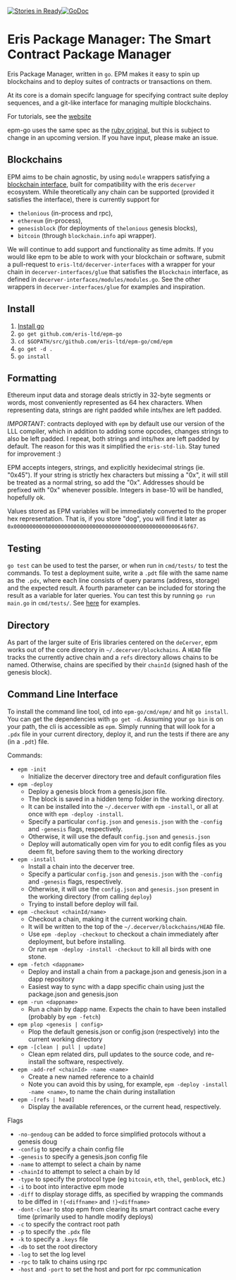 [![Stories in Ready](https://badge.waffle.io/eris-ltd/deCerver.png?label=ready&title=Ready)](https://waffle.io/eris-ltd/deCerver)[![GoDoc](https://godoc.org/github.com/epm-go?status.png)](https://godoc.org/github.com/eris-ltd/epm-go)

Eris Package Manager: The Smart Contract Package Manager
======

Eris Package Manager, written in `go`. EPM makes it easy to spin up blockchains and to deploy suites of contracts or transactions on them.

At its core is a domain specifc language for specifying contract suite deploy sequences, and a git-like interface for managing multiple blockchains.

For tutorials, see the [website](https://epm.io)

epm-go uses the same spec as the [ruby original](https://github.com/project-douglas/epm), but this is subject to change in an upcoming version. If you have input, please make an issue.

Blockchains
-----------

EPM aims to be chain agnostic, by using `module` wrappers satisfying a [blockchain interface](https://github.com/eris-ltd/decerver-interfaces/blob/master/modules/modules.go#L49), built for compatibility with the eris `decerver` ecosystem. 
While theoretically any chain can be supported (provided it satisfies the interface), there is currently support for 

- `thelonious` (in-process and rpc), 
- `ethereum` (in-process), 
- `genesisblock` (for deployments of `thelonious` genesis blocks), 
- `bitcoin` (through `blockchain.info` api wrapper).

We will continue to add support and functionality as time admits.
If you would like epm to be able to work with your blockchain or software, submit a pull-request to `eris-ltd/decerver-interfaces` 
with a wrapper for your chain in `decerver-interfaces/glue` that satisfies the `Blockchain` interface, 
as defined in `decerver-interfaces/modules/modules.go`. See the other wrappers in `decerver-interfaces/glue` for examples and inspiration.

Install
--------

1. [Install go](https://golang.org/doc/install)
2. `go get github.com/eris-ltd/epm-go`
3. `cd $GOPATH/src/github.com/eris-ltd/epm-go/cmd/epm`
4. `go get -d .`
5. `go install`

Formatting
----------
Ethereum input data and storage deals strictly in 32-byte segments or words, most conveniently represented as 64 hex characters. 
When representing data, strings are right padded while ints/hex are left padded. 

*IMPORTANT*: contracts deployed with `epm` by default use our version of the LLL compiler, 
which in addition to adding some opcodes, changes strings to also be left padded. 
I repeat, both strings and ints/hex are left padded by default. The reason for this was it simplified the `eris-std-lib`.
Stay tuned for improvement :)

EPM accepts integers, strings, and explicitly hexidecimal strings (ie. "0x45"). 
If your string is strictly hex characters but missing a "0x", it will still be treated as a normal string, so add the "0x".
Addresses should be prefixed with "0x" whenever possible. Integers in base-10 will be handled, hopefully ok.

Values stored as EPM variables will be immediately converted to the proper hex representation. 
That is, if you store "dog", you will find it later as `0x0000000000000000000000000000000000000000000000000000646f67`.

Testing
-------
`go test` can be used to test the parser, or when run in `cmd/tests/` to test the commands. 
To test a deployment suite, write a `.pdt` file with the same name as the `.pdx`, where each line consists of query params (address, storage) and the expected result. 
A fourth parameter can be included for storing the result as a variable for later queries. 
You can test this by running `go run main.go` in `cmd/tests/`. 
See [here](`https://github.com/eris-ltd/eris-std-lib/blob/master/DTT/tests/c3d.pdt`) for examples.

Directory
--------
As part of the larger suite of Eris libraries centered on the `deCerver`, epm works out of the core directory in `~/.decerver/blockchains`. 
A `HEAD` file tracks the currently active chain and a `refs` directory allows chains to be named. 
Otherwise, chains are specified by their `chainId` (signed hash of the genesis block).

Command Line Interface
----------------------
To install the command line tool, cd into `epm-go/cmd/epm/` and hit `go install`. 
You can get the dependencies with `go get -d`.
Assuming your `go bin` is on your path, the cli is accessible as `epm`. 
Simply running that will look for a `.pdx` file in your current directory, deploy it, and run the tests if there are any (in a `.pdt`) file.

Commands:
- `epm -init`
    - Initialize the decerver directory tree and default configuration files
- `epm -deploy`
    - Deploy a genesis block from a genesis.json file. 
    - The block is saved in a hidden temp folder in the working directory. 
    - It can be installed into the `~/.decerver` with `epm -install`, or all at once with `epm -deploy -install`. 
    - Specify a particular `config.json` and `genesis.json` with the `-config` and `-genesis` flags, respectively.
    - Otherwise, it will use the default `config.json` and `genesis.json`
    - Deploy will automatically open vim for you to edit config files as you deem fit, before saving them to the working directory
- `epm -install`
    - Install a chain into the decerver tree.
    - Specify a particular `config.json` and `genesis.json` with the `-config` and `-genesis` flags, respectively.
    - Otherwise, it will use the `config.json` and `genesis.json` present in the working directory (from calling `deploy`)
    - Trying to install before deploy will fail.
- `epm -checkout <chainId/name>`
    - Checkout a chain, making it the current working chain. 
    - It will be written to the top of the `~/.decerver/blockchains/HEAD` file. 
    - Use `epm -deploy -checkout` to checkout a chain immediately after deployment, but before installing.
    - Or run `epm -deploy -install -checkout` to kill all birds with one stone.
- `epm -fetch <dappname>`
    - Deploy and install a chain from a package.json and genesis.json in a dapp repository
    - Easiest way to sync with a dapp specific chain using just the package.json and genesis.json
- `epm -run <dappname>`
    - Run a chain by dapp name. Expects the chain to have been installed (probably by `epm -fetch`)
- `epm plop <genesis | config>`
    - Plop the default genesis.json or config.json (respectively) into the current working directory
- `epm -[clean | pull | update]`
    - Clean epm related dirs, pull updates to the source code, and re-install the software, respectively.
- `epm -add-ref <chainId> -name <name>`
    - Create a new named reference to a chainId
    - Note you can avoid this by using, for example, `epm -deploy -install -name <name>`, to name the chain during installation
- `epm -[refs | head]`
    - Display the available references, or the current head, respectively.

Flags
- `-no-gendoug` can be added to force simplified protocols without a genesis doug
- `-config` to specify a chain config file
- `-genesis` to specify a genesis.json config file
- `-name` to attempt to select a chain by name
- `-chainId` to attempt to select a chain by Id
- `-type` to specify the protocol type (eg `bitcoin`, `eth`, `thel`, `genblock`, etc.)
- `-i` to boot into interactive epm mode
- `-diff` to display storage diffs, as specified by wrapping the commands to be diffed in `!{<diffname>` and `!}<diffname>`
- `-dont-clear` to stop epm from clearing its smart contract cache every time (primarily used to handle modify deploys)
- `-c` to specify the contract root path
- `-p` to specify the `.pdx` file
- `-k` to specify a `.keys` file
- `-db` to set the root directory
- `-log` to set the log level
- `-rpc` to talk to chains using rpc
- `-host` and `-port` to set the host and port for rpc communication


